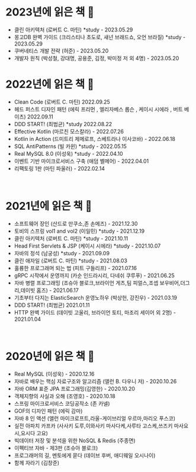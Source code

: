 

# 2023년에 읽은 책 📖

- 클린 아키텍처 (로버트 C. 마틴) *study - 2023.05.29
- 몽고DB 완벽 가이드 (크리스티나 초도로, 섀넌 브래드쇼, 오언 브라질) *study - 2023.05.29
- 쿠버네티스 개발 전략 (허준) - 2023.05.20
- 개발자 원칙 (박성철, 강대명, 공용준, 김정, 박미정 저 외 4명) - 2023.05.20

# 2022년에 읽은 책 📖

- Clean Code (로버트 C. 마틴) 2022.09.25
- 헤드 퍼스트 디자인 패턴 (에릭 프리먼 , 엘리자베스 롭슨 , 케이시 시에라 , 버트 베이츠) 2022.09.11
- DDD START! (최범균) *study 2022.08.22
- Effective Kotlin (마르친 모스칼라) - 2022.07.26
- Kotlin in Action (드미트리 제메로프, 스베트라나 이사코바) - 2022.06.18
- SQL AntiPatterns (빌 카윈) *study - 2022.05.15
- Real MySQL 8.0 (이성욱) *study - 2022.04.10
- 이벤트 기반 마이크로서비스 구축 (애덤 벨메어) - 2022.04.01
- 리팩토링 1판 (마틴 파울러) - 2022.02.14

<br/>

# 2021년에 읽은 책 📖

- 소프트웨어 장인 (산드로 만쿠소,존 손메즈) - 2021.12.30
- 토비의 스프링 vol1 and vol2 (이일민) *study - 2021.12.19
- 클린 아키텍처 (로버트 C. 마틴) *study - 2021.10.11
- Head First Servlets & JSP (케이시 시에라) *study - 2021.10.07
- 자바의 정석 (남궁성) *study - 2021.09.09
- 클린 애자일 (로버트 C. 마틴) *study - 2021.08.03
- 훌륭한 프로그래머 되는 법 (피트 구들리프) - 2021.07.16
- gRPC 시작에서 운영까지 (카순 인드라시리, 다네쉬 쿠루푸) - 2021.06.25
- 자바 병렬 프로그래밍 (조슈아 블로크,브라이언 게츠,팀 피얼스,조셉 보우비어,더그 리,데이빗 홈즈) - 2021.06.17
- 기초부터 다지는 ElasticSearch 운영노하우 (박상헌, 강진우) - 2021.03.19
- DDD START! (최범균) 2021.01.11
- HTTP 완벽 가이드 (데이빗 고울리, 브라이언 토티, 마조리 세이어 외 2명) - 2021.01.04

<br/>

# 2020년에 읽은 책 📖

- Real MySQL (이성욱) - 2020.12.16
- 자바로 배우는 핵심 자료구조와 알고리즘 (앨런 B. 다우니 저) - 2020.10.26
- 자바 ORM 표준 JPA 프로그래밍(김영한) - 2020.10.20
- 객체지향의 사실과 오해 (조영호) - 2020.10.18
- 스프링 마이크로서비스 코딩공작소 (존 카넬)
- GOF의 디자인 패턴 (에릭 감마)
- 자바 8 인 액션 (앨런 마이크로프트,라울-게이브리얼 우르마,마리오 푸스코)
- 실전 아파치 카프카 (사사키 도루,이와사키 마사다케,사루타 고스케,쓰즈키 마사요시,요시다 고요)
- 빅데이터 저장 및 분석을 위한 NoSQL & Redis (주종면)
- 이펙티브 자바 - 제3판 (조슈아 블로크)
- 프로그래머의 길, 멘토에게 묻다 (데이브 후버, 애디웨일 오시나이)
- 함께 자라기 (김창준)
